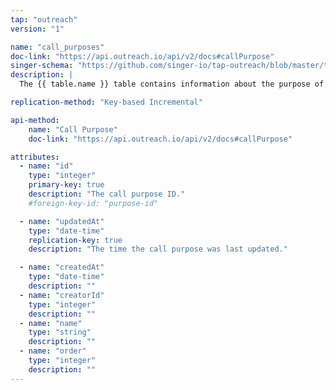 ```yaml
---
tap: "outreach"
version: "1"

name: "call_purposes"
doc-link: "https://api.outreach.io/api/v2/docs#callPurpose"
singer-schema: "https://github.com/singer-io/tap-outreach/blob/master/tap_outreach/schemas/call_purposes.json"
description: |
  The {{ table.name }} table contains information about the purpose of calls in your {{ integration.display_name }} call log.

replication-method: "Key-based Incremental"

api-method:
    name: "Call Purpose"
    doc-link: "https://api.outreach.io/api/v2/docs#callPurpose"

attributes:
  - name: "id"
    type: "integer"
    primary-key: true
    description: "The call purpose ID."
    #foreign-key-id: "purpose-id"

  - name: "updatedAt"
    type: "date-time"
    replication-key: true
    description: "The time the call purpose was last updated."

  - name: "createdAt"
    type: "date-time"
    description: ""
  - name: "creatorId"
    type: "integer"
    description: ""
  - name: "name"
    type: "string"
    description: ""
  - name: "order"
    type: "integer"
    description: ""
---
```

